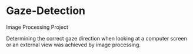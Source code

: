 # Gaze-Detection
Image Processing Project

Determining the correct gaze direction when looking at a computer screen or an external
view was achieved by image processing. 
